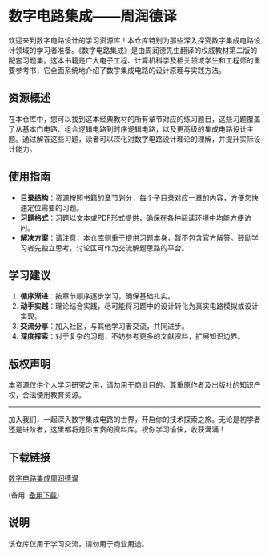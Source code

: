 # 数字电路集成——周润德译

欢迎来到数字电路设计的学习资源库！本仓库特别为那些深入探究数字集成电路设计领域的学习者准备。《数字电路集成》是由周润德先生翻译的权威教材第二版的配套习题集。这本书籍是广大电子工程、计算机科学及相关领域学生和工程师的重要参考书，它全面系统地介绍了数字集成电路的设计原理与实践方法。

## 资源概述

在本仓库中，您可以找到这本经典教材的所有章节对应的练习题目，这些习题覆盖了从基本门电路、组合逻辑电路到时序逻辑电路，以及更高级的集成电路设计主题。通过解答这些习题，读者可以深化对数字电路设计理论的理解，并提升实际设计能力。

## 使用指南

- **目录结构**：资源按照书籍的章节划分，每个子目录对应一章的内容，方便您快速定位需要的习题。
- **习题格式**：习题以文本或PDF形式提供，确保在各种阅读环境中均能方便访问。
- **解决方案**：请注意，本仓库侧重于提供习题本身，暂不包含官方解答。鼓励学习者先独立思考，讨论区可作为交流解题思路的平台。

## 学习建议

1. **循序渐进**：按章节顺序逐步学习，确保基础扎实。
2. **动手实践**：理论结合实践，尽可能将习题中的设计转化为真实电路模拟或设计实现。
3. **交流分享**：加入社区，与其他学习者交流，共同进步。
4. **深度探索**：对于复杂的习题，不妨参考更多的文献资料，扩展知识边界。

## 版权声明

本资源仅供个人学习研究之用，请勿用于商业目的。尊重原作者及出版社的知识产权，合法使用教育资源。

---

加入我们，一起深入数字集成电路的世界，开启你的技术探索之旅。无论是初学者还是进阶者，这里都将是你宝贵的资料库。祝你学习愉快，收获满满！

## 下载链接
[数字电路集成周润德译](https://pan.quark.cn/s/7ab96118afe4) 

(备用: [备用下载](https://pan.baidu.com/s/1i8pAo314sKi72Q9Advn08A?pwd=1234))

## 说明

该仓库仅用于学习交流，请勿用于商业用途。
